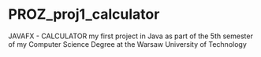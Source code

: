 # PROZ_proj1_calculator
JAVAFX - CALCULATOR my first project in Java as part of the 5th semester of my Computer Science Degree at the Warsaw University of Technology
